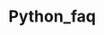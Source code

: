# Python_faq

[Find letters in garbage like STRINGS.EXE]:https://github.com/icesk1ll/Python_faq/blob/master/Filter_letters.md

[example site]:http://example.com
